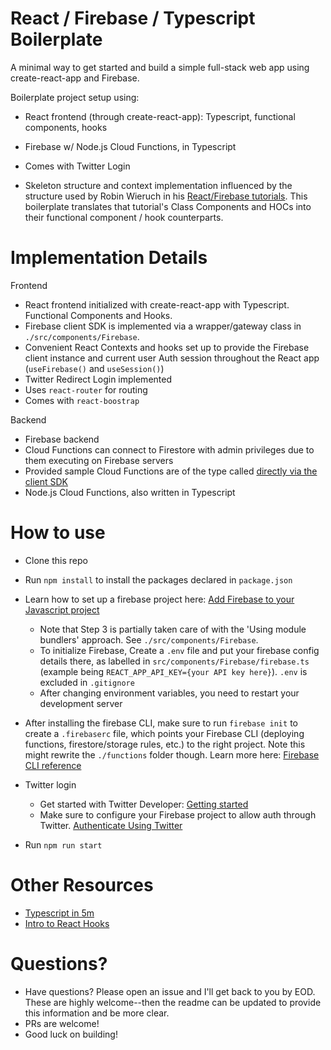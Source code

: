 # React / Firebase / Typescript Boilerplate
A minimal way to get started and build a simple full-stack web app using create-react-app and Firebase.

Boilerplate project setup using:

- React frontend (through create-react-app): Typescript, functional components, hooks
- Firebase w/ Node.js Cloud Functions, in Typescript
- Comes with Twitter Login

- Skeleton structure and context implementation influenced by the structure used by Robin Wieruch in his [React/Firebase tutorials](https://www.robinwieruch.de/complete-firebase-authentication-react-tutorial). This boilerplate translates that tutorial's Class Components and HOCs into their functional component / hook counterparts.

# Implementation Details
Frontend
- React frontend initialized with create-react-app with Typescript. Functional Components and Hooks.
- Firebase client SDK is implemented via a wrapper/gateway class in `./src/components/Firebase`. 
- Convenient React Contexts and hooks set up to provide the Firebase client instance and current user Auth session throughout the React app (`useFirebase()` and `useSession()`)
- Twitter Redirect Login implemented
- Uses `react-router` for routing
- Comes with `react-boostrap`

Backend
- Firebase backend
- Cloud Functions can connect to Firestore with admin privileges due to them executing on Firebase servers
- Provided sample Cloud Functions are of the type called [directly via the client SDK](https://firebase.google.com/docs/functions/callable)
- Node.js Cloud Functions, also written in Typescript

# How to use
- Clone this repo
- Run `npm install` to install the packages declared in `package.json`
- Learn how to set up a firebase project here: [Add Firebase to your Javascript project](https://firebase.google.com/docs/web/setup)
    - Note that Step 3 is partially taken care of with the 'Using module bundlers' approach. See `./src/components/Firebase`.
    - To initialize Firebase, Create a `.env` file and put your firebase config details there, as labelled in `src/components/Firebase/firebase.ts` (example being `REACT_APP_API_KEY={your API key here}`). `.env` is excluded in `.gitignore`
    - After changing environment variables, you need to restart your development server
- After installing the firebase CLI, make sure to run `firebase init` to create a `.firebaserc` file, which points your Firebase CLI (deploying functions, firestore/storage rules, etc.) to the right project. Note this might rewrite the `./functions` folder though. Learn more here: [Firebase CLI reference](https://firebase.google.com/docs/cli)
- Twitter login
    - Get started with Twitter Developer: [Getting started](https://developer.twitter.com/en/docs/basics/getting-started)
    - Make sure to configure your Firebase project to allow auth through Twitter. [Authenticate Using Twitter](https://firebase.google.com/docs/auth/web/twitter-login)
    
- Run `npm run start`

# Other Resources
- [Typescript in 5m](https://www.typescriptlang.org/docs/handbook/typescript-in-5-minutes.html)
- [Intro to React Hooks](https://reactjs.org/docs/hooks-intro.html)


# Questions?

- Have questions? Please open an issue and I'll get back to you by EOD. These are highly welcome--then the readme can be updated to provide this information and be more clear.
- PRs are welcome!
- Good luck on building!
